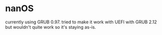 # nanOS

currently using GRUB 0.97. tried to make it work with UEFI with GRUB 2.12 but wouldn't quite work so it's staying as-is.
